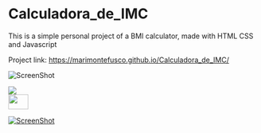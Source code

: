 # Calculadora_de_IMC
This is a simple personal project of a BMI calculator, made with HTML CSS and Javascript


Project link: https://marimontefusco.github.io/Calculadora_de_IMC/



![ScreenShot](https://raw.github.com/marimontefusco/Calculadora_de_IMC/main//Assets/calculadora-imc.png)

<div>
  <img src="../../imgs-pages.io/calculadora-imc.png" />
</div>  

<div>
  <a href="https://marimontefusco.github.io/Calculadora_de_IMC/">
  <img height="30" width="40" src="https://marimontefusco.github.io/Calculadora_de_IMC/" >
</div>

![ScreenShot](https://marimontefusco.github.io/Calculadora_de_IMC/Assets/calculadora-imc.png)
